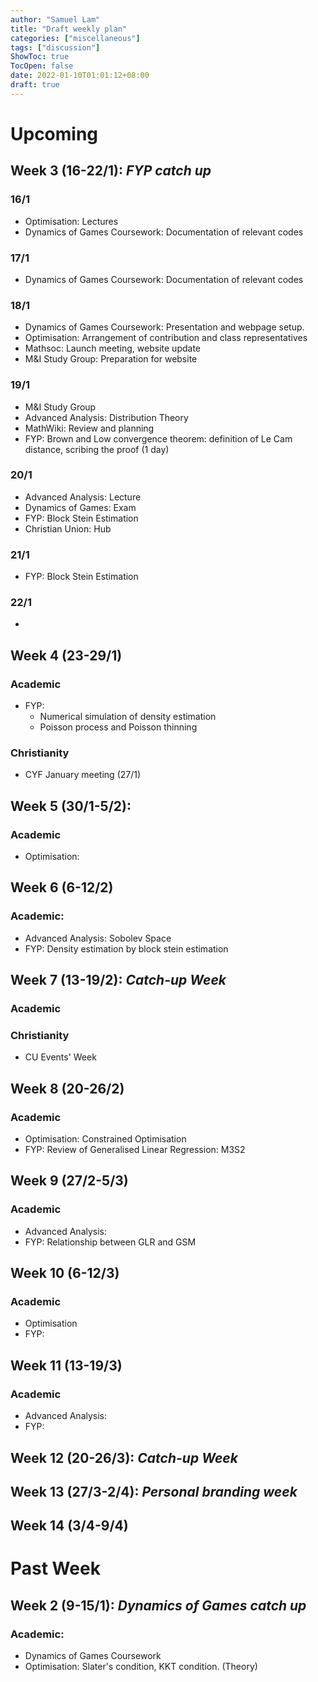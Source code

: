 ```yaml
---
author: "Samuel Lam"
title: "Draft weekly plan"
categories: ["miscellaneous"]
tags: ["discussion"]
ShowToc: true
TocOpen: false
date: 2022-01-10T01:01:12+08:00
draft: true
---
```


# Upcoming 

## Week 3 (16-22/1): *FYP catch up*
### 16/1
- Optimisation: Lectures
- Dynamics of Games Coursework: Documentation of relevant codes

### 17/1
- Dynamics of Games Coursework: Documentation of relevant codes

### 18/1
- Dynamics of Games Coursework: Presentation and webpage setup.
- Optimisation: Arrangement of contribution and class representatives
- Mathsoc: Launch meeting, website update
- M&I Study Group: Preparation for website

### 19/1
- M&I Study Group
- Advanced Analysis: Distribution Theory
- MathWiki: Review and planning
- FYP: Brown and Low convergence theorem: definition of Le Cam distance, scribing the proof (1 day)

### 20/1
- Advanced Analysis: Lecture
- Dynamics of Games: Exam
- FYP: Block Stein Estimation
- Christian Union: Hub

### 21/1
- FYP: Block Stein Estimation

### 22/1
- 

## Week 4 (23-29/1)
### Academic
- FYP: 
    - Numerical simulation of density estimation
    - Poisson process and Poisson thinning
### Christianity
- CYF January meeting (27/1)

## Week 5 (30/1-5/2): 
### Academic
- Optimisation:

## Week 6 (6-12/2)
### Academic:
- Advanced Analysis: Sobolev Space
- FYP: Density estimation by block stein estimation

## Week 7 (13-19/2): *Catch-up Week*
### Academic
### Christianity
- CU Events' Week

## Week 8 (20-26/2)
### Academic
- Optimisation: Constrained Optimisation
- FYP: Review of Generalised Linear Regression: M3S2

## Week 9 (27/2-5/3)
### Academic
- Advanced Analysis:
- FYP: Relationship between GLR and GSM

## Week 10 (6-12/3)
### Academic
- Optimisation
- FYP: 

## Week 11 (13-19/3)
### Academic
- Advanced Analysis:
- FYP:

## Week 12 (20-26/3): *Catch-up Week*
## Week 13 (27/3-2/4): *Personal branding week*
## Week 14 (3/4-9/4)

# Past Week

## Week 2 (9-15/1): *Dynamics of Games catch up*
### Academic:
- Dynamics of Games Coursework
- Optimisation: Slater's condition, KKT condition. (Theory)